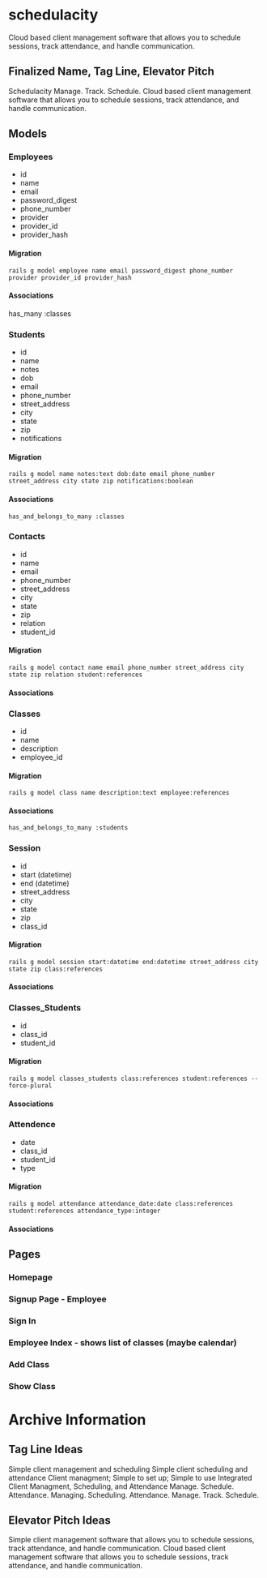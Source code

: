 # schedulacity
Cloud based client management software that allows you to schedule sessions, track attendance, and handle communication.

## Finalized Name, Tag Line, Elevator Pitch
Schedulacity
Manage. Track. Schedule.
Cloud based client management software that allows you to schedule sessions, track attendance, and handle communication.

## Models

### Employees
  - id
  - name
  - email
  - password_digest
  - phone_number
  - provider
  - provider_id
  - provider_hash

#### Migration
`rails g model employee name email password_digest phone_number provider provider_id provider_hash`

#### Associations
has_many :classes

### Students
  - id
  - name
  - notes
  - dob
  - email
  - phone_number
  - street_address
  - city
  - state
  - zip
  - notifications

#### Migration
`rails g model name notes:text dob:date email phone_number street_address city state zip notifications:boolean`

#### Associations
`has_and_belongs_to_many :classes`

### Contacts
  - id
  - name
  - email
  - phone_number
  - street_address
  - city
  - state
  - zip
  - relation
  - student_id

#### Migration
`rails g model contact name email phone_number street_address city state zip relation student:references`

#### Associations

### Classes
  - id
  - name
  - description
  - employee_id

#### Migration
`rails g model class name description:text employee:references`

#### Associations
`has_and_belongs_to_many :students`

### Session
  - id
  - start (datetime)
  - end (datetime)
  - street_address
  - city
  - state
  - zip
  - class_id

#### Migration
`rails g model session start:datetime end:datetime street_address city state zip class:references`

#### Associations

### Classes_Students
  - id
  - class_id
  - student_id

#### Migration
`rails g model classes_students class:references student:references --force-plural`

#### Associations

### Attendence
  - date
  - class_id
  - student_id
  - type

#### Migration
`rails g model attendance attendance_date:date class:references student:references attendance_type:integer`

#### Associations

## Pages
### Homepage
### Signup Page - Employee
### Sign In
### Employee Index - shows list of classes (maybe calendar)
### Add Class
### Show Class

# Archive Information
## Tag Line Ideas
Simple client management and scheduling
Simple client scheduling and attendance
Client managment; Simple to set up; Simple to use
Integrated Client Managment, Scheduling, and Attendance
Manage. Schedule. Attendance.
Managing. Scheduling. Attendance.
Manage. Track. Schedule.

## Elevator Pitch Ideas
Simple client management software that allows you to schedule sessions, track attendance, and handle communication.
Cloud based client management software that allows you to schedule sessions, track attendance, and handle communication.

